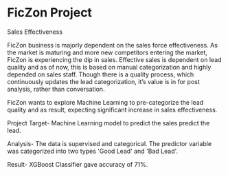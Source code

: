 # FicZon Project
Sales Effectiveness

FicZon business is majorly dependent on the sales force effectiveness. As the market is maturing and more new competitors entering the market, FicZon is experiencing the dip in sales. Effective sales is dependent on lead quality and as of now, this is based on manual categorization and highly depended on sales staff. Though there is a quality process, which continuously updates the lead categorization, it’s value is in for post analysis, rather than conversation.

FicZon wants to explore Machine Learning to pre-categorize the lead quality and as result, expecting significant increase in sales effectiveness.

Project Target-
Machine Learning model to predict the sales predict the lead.

Analysis-
The data is supervised and categorical.
The predictor variable was categorized into two types 'Good Lead' and 'Bad Lead'.

Result-
XGBoost Classifier gave accuracy of 71%.
